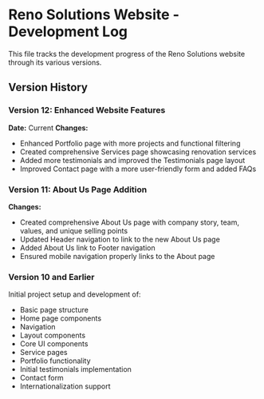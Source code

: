 # Reno Solutions Website - Development Log

This file tracks the development progress of the Reno Solutions website through its various versions.

## Version History

### Version 12: Enhanced Website Features
**Date:** Current
**Changes:**
- Enhanced Portfolio page with more projects and functional filtering
- Created comprehensive Services page showcasing renovation services
- Added more testimonials and improved the Testimonials page layout
- Improved Contact page with a more user-friendly form and added FAQs

### Version 11: About Us Page Addition
**Changes:**
- Created comprehensive About Us page with company story, team, values, and unique selling points
- Updated Header navigation to link to the new About Us page
- Added About Us link to Footer navigation
- Ensured mobile navigation properly links to the About page

### Version 10 and Earlier
Initial project setup and development of:
- Basic page structure
- Home page components
- Navigation
- Layout components
- Core UI components
- Service pages
- Portfolio functionality
- Initial testimonials implementation
- Contact form
- Internationalization support
